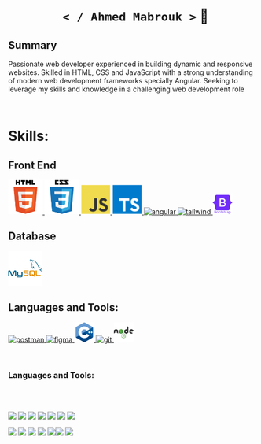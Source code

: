 <h1 align="center"><code> < / Ahmed Mabrouk ></code> 👋</h1>


<h2 >Summary</h2>
<p>
Passionate web developer experienced in building dynamic and responsive
websites. Skilled in HTML, CSS and JavaScript with a strong
understanding of modern web development frameworks specially Angular.
Seeking to leverage my skills and knowledge in a challenging web
development role
</p>

<br>

<h1>Skills:</h1>

<h2> Front End </h2>

 <p align="left">
    <a href="https://www.w3.org/html/" target="_blank" rel="noreferrer"> <img src="https://raw.githubusercontent.com/devicons/devicon/master/icons/html5/html5-original-wordmark.svg" alt="html5" width="70 height="70"/> </a>
  <a href="https://www.w3schools.com/css/" target="_blank" rel="noreferrer"> <img src="https://raw.githubusercontent.com/devicons/devicon/master/icons/css3/css3-original-wordmark.svg" alt="css3" width="70" height="70"/> </a>
  <a href="https://developer.mozilla.org/en-US/docs/Web/JavaScript" target="_blank" rel="noreferrer"> <img src="https://raw.githubusercontent.com/devicons/devicon/master/icons/javascript/javascript-original.svg" alt="javascript" width="60" height="60"/> </a>
 <a href="https://www.typescriptlang.org/" target="_blank" rel="noreferrer"> <img src="https://raw.githubusercontent.com/devicons/devicon/master/icons/typescript/typescript-original.svg" alt="typescript" width="60" height="60"/> </a>  <a href="https://angular.io" target="_blank" rel="noreferrer"> <img src="https://angular.io/assets/images/logos/angular/angular.svg" alt="angular" width="70" height="70"/> </a> <a href="https://tailwindcss.com/" target="_blank" rel="noreferrer"> <img src="https://www.vectorlogo.zone/logos/tailwindcss/tailwindcss-icon.svg" alt="tailwind" width="60" height="60"/> </a>  <a><img src="https://raw.githubusercontent.com/devicons/devicon/master/icons/bootstrap/bootstrap-plain-wordmark.svg" alt="bootstrap" width="40" height="40"/></p>

 </p>

<h2> Database </h2>

<a href="https://www.mysql.com/" target="_blank" rel="noreferrer"> <img src="https://raw.githubusercontent.com/devicons/devicon/master/icons/mysql/mysql-original-wordmark.svg" alt="mysql" width="70" height="70"/> </a>
 
<h2 align="left">Languages and Tools: </h2>

<a href="https://postman.com" target="_blank" rel="noreferrer"> <img src="https://www.vectorlogo.zone/logos/getpostman/getpostman-icon.svg" alt="postman" width="40" height="40"/> </a>  <a href="https://www.figma.com/" target="_blank" rel="noreferrer"> <img src="https://www.vectorlogo.zone/logos/figma/figma-icon.svg" alt="figma" width="40" height="40"/> </a> <a href="https://www.w3schools.com/cpp/" target="_blank" rel="noreferrer"> <img src="https://raw.githubusercontent.com/devicons/devicon/master/icons/cplusplus/cplusplus-original.svg" alt="cplusplus" width="40" height="40"/> </a>  <a href="https://git-scm.com/" target="_blank" rel="noreferrer"> <img src="https://www.vectorlogo.zone/logos/git-scm/git-scm-icon.svg" alt="git" width="40" height="40"/> </a>    <a href="https://nodejs.org" target="_blank" rel="noreferrer"> <img src="https://raw.githubusercontent.com/devicons/devicon/master/icons/nodejs/nodejs-original-wordmark.svg" alt="nodejs" width="40" height="40"/> </a> 

 
<br>



<h3 align="left">Languages and Tools:</h3>
 
<br>
<br>



 <img src="https://img.shields.io/badge/Angular-DD0031?style=for-the-badge&logo=angular&logoColor=white">  <img src="https://img.shields.io/badge/Font_Awesome-339AF0?style=for-the-badge&logo=fontawesome&logoColor=white">   <img src="https://img.shields.io/badge/Figma-F24E1E?style=for-the-badge&logo=figma&logoColor=white">  <img src="https://img.shields.io/badge/Bootstrap-563D7C?style=for-the-badge&logo=bootstrap&logoColor=white">  <img src="https://img.shields.io/badge/jQuery-0769AD?style=for-the-badge&logo=jquery&logoColor=white"> <img src="https://img.shields.io/badge/JWT-000000?style=for-the-badge&logo=JSON%20web%20tokens&logoColor=white"> <img src="https://img.shields.io/badge/npm-CB3837?style=for-the-badge&logo=npm&logoColor=white">

 <img src="https://img.shields.io/badge/Postman-FF6C37?style=for-the-badge&logo=Postman&logoColor=white"> <img src="https://img.shields.io/badge/C%2B%2B-00599C?style=for-the-badge&logo=c%2B%2B&logoColor=white"> <img src="https://img.shields.io/badge/CSS3-1572B6?style=for-the-badge&logo=css3&logoColor=white"> <img src="https://img.shields.io/badge/JavaScript-323330?style=for-the-badge&logo=javascript&logoColor=F7DF1E"> <img src="https://img.shields.io/badge/GitHub-100000?style=for-the-badge&logo=github&logoColor=white"><img src="https://camo.githubusercontent.com/f84663f39e8a7afaf21d5293d81630a309ca2bbe46817b033fc4161de16db30e/68747470733a2f2f7777772e766563746f726c6f676f2e7a6f6e652f6c6f676f732f6e65746c6966796170705f77617465726373732f6e65746c6966796170705f77617465726373732d617232312e737667"> <img src="https://camo.githubusercontent.com/19d0ad54e11848954a0b290e453d8bb9cde63c5e1ce45c17c8b5b642f97ef7a0/68747470733a2f2f7777772e766563746f726c6f676f2e7a6f6e652f6c6f676f732f736173732d6c616e672f736173732d6c616e672d617232312e737667">



